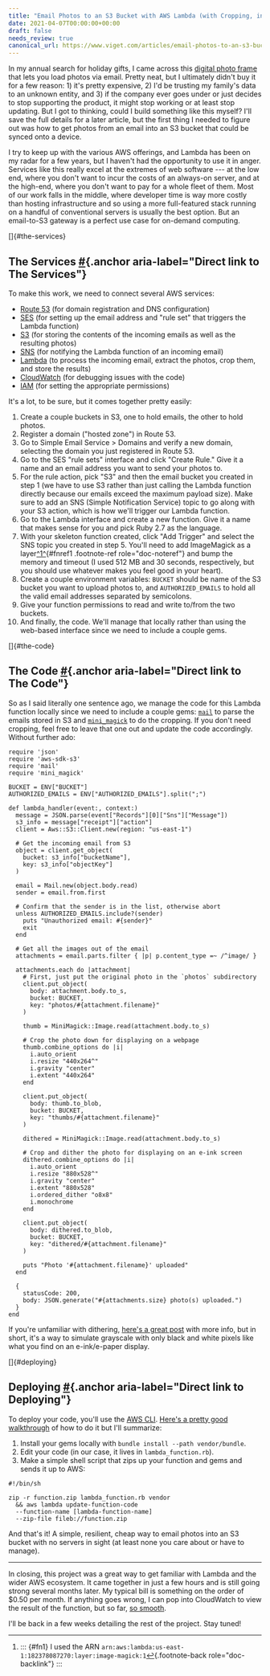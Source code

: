 ```yaml
---
title: "Email Photos to an S3 Bucket with AWS Lambda (with Cropping, in Ruby)"
date: 2021-04-07T00:00:00+00:00
draft: false
needs_review: true
canonical_url: https://www.viget.com/articles/email-photos-to-an-s3-bucket-with-aws-lambda-with-cropping-in-ruby/
---
```


In my annual search for holiday gifts, I came across this [digital photo
frame](https://auraframes.com/digital-frames/color/graphite) that lets
you load photos via email. Pretty neat, but I ultimately didn\'t buy it
for a few reason: 1) it\'s pretty expensive, 2) I\'d be trusting my
family\'s data to an unknown entity, and 3) if the company ever goes
under or just decides to stop supporting the product, it might stop
working or at least stop updating. But I got to thinking, could I build
something like this myself? I\'ll save the full details for a later
article, but the first thing I needed to figure out was how to get
photos from an email into an S3 bucket that could be synced onto a
device.

I try to keep up with the various AWS offerings, and Lambda has been on
my radar for a few years, but I haven\'t had the opportunity to use it
in anger. Services like this really excel at the extremes of web
software --- at the low end, where you don\'t want to incur the costs of
an always-on server, and at the high-end, where you don\'t want to pay
for a whole fleet of them. Most of our work falls in the middle, where
developer time is way more costly than hosting infrastructure and so
using a more full-featured stack running on a handful of conventional
servers is usually the best option. But an email-to-S3 gateway is a
perfect use case for on-demand computing.

[]{#the-services}

## The Services [\#](#the-services "Direct link to The Services"){.anchor aria-label="Direct link to The Services"}

To make this work, we need to connect several AWS services:

-   [Route 53](https://aws.amazon.com/route53/) (for domain registration
    and DNS configuration)
-   [SES](https://aws.amazon.com/ses/) (for setting up the email address
    and \"rule set\" that triggers the Lambda function)
-   [S3](https://aws.amazon.com/s3/) (for storing the contents of the
    incoming emails as well as the resulting photos)
-   [SNS](https://aws.amazon.com/sns/) (for notifying the Lambda
    function of an incoming email)
-   [Lambda](https://aws.amazon.com/lambda) (to process the incoming
    email, extract the photos, crop them, and store the results)
-   [CloudWatch](https://aws.amazon.com/cloudwatch) (for debugging
    issues with the code)
-   [IAM](https://aws.amazon.com/iam) (for setting the appropriate
    permissions)

It\'s a lot, to be sure, but it comes together pretty easily:

1.  Create a couple buckets in S3, one to hold emails, the other to hold
    photos.
2.  Register a domain (\"hosted zone\") in Route 53.
3.  Go to Simple Email Service \> Domains and verify a new domain,
    selecting the domain you just registered in Route 53.
4.  Go to the SES \"rule sets\" interface and click \"Create Rule.\"
    Give it a name and an email address you want to send your photos to.
5.  For the rule action, pick \"S3\" and then the email bucket you
    created in step 1 (we have to use S3 rather than just calling the
    Lambda function directly because our emails exceed the maximum
    payload size). Make sure to add an SNS (Simple Notification Service)
    topic to go along with your S3 action, which is how we\'ll trigger
    our Lambda function.
6.  Go to the Lambda interface and create a new function. Give it a name
    that makes sense for you and pick Ruby 2.7 as the language.
7.  With your skeleton function created, click \"Add Trigger\" and
    select the SNS topic you created in step 5. You\'ll need to add
    ImageMagick as a layer[^1^](#fn1){#fnref1 .footnote-ref
    role="doc-noteref"} and bump the memory and timeout (I used 512 MB
    and 30 seconds, respectively, but you should use whatever makes you
    feel good in your heart).
8.  Create a couple environment variables: `BUCKET` should be name of
    the S3 bucket you want to upload photos to, and `AUTHORIZED_EMAILS`
    to hold all the valid email addresses separated by semicolons.
9.  Give your function permissions to read and write to/from the two
    buckets.
10. And finally, the code. We\'ll manage that locally rather than using
    the web-based interface since we need to include a couple gems.

[]{#the-code}

## The Code [\#](#the-code "Direct link to The Code"){.anchor aria-label="Direct link to The Code"}

So as I said literally one sentence ago, we manage the code for this
Lambda function locally since we need to include a couple gems:
[`mail`](https://github.com/mikel/mail) to parse the emails stored in S3
and [`mini_magick`](https://github.com/minimagick/minimagick) to do the
cropping. If you don\'t need cropping, feel free to leave that one out
and update the code accordingly. Without further ado:

``` {.code-block .line-numbers}
require 'json'
require 'aws-sdk-s3'
require 'mail'
require 'mini_magick'

BUCKET = ENV["BUCKET"]
AUTHORIZED_EMAILS = ENV["AUTHORIZED_EMAILS"].split(";")

def lambda_handler(event:, context:)
  message = JSON.parse(event["Records"][0]["Sns"]["Message"])
  s3_info = message["receipt"]["action"]
  client = Aws::S3::Client.new(region: "us-east-1")

  # Get the incoming email from S3
  object = client.get_object(
    bucket: s3_info["bucketName"],
    key: s3_info["objectKey"]
  )

  email = Mail.new(object.body.read)
  sender = email.from.first

  # Confirm that the sender is in the list, otherwise abort
  unless AUTHORIZED_EMAILS.include?(sender)
    puts "Unauthorized email: #{sender}"
    exit
  end

  # Get all the images out of the email
  attachments = email.parts.filter { |p| p.content_type =~ /^image/ }

  attachments.each do |attachment|
    # First, just put the original photo in the `photos` subdirectory
    client.put_object(
      body: attachment.body.to_s,
      bucket: BUCKET,
      key: "photos/#{attachment.filename}"
    )

    thumb = MiniMagick::Image.read(attachment.body.to_s)

    # Crop the photo down for displaying on a webpage
    thumb.combine_options do |i|
      i.auto_orient
      i.resize "440x264^"
      i.gravity "center"
      i.extent "440x264"
    end

    client.put_object(
      body: thumb.to_blob,
      bucket: BUCKET,
      key: "thumbs/#{attachment.filename}"
    )

    dithered = MiniMagick::Image.read(attachment.body.to_s)

    # Crop and dither the photo for displaying on an e-ink screen
    dithered.combine_options do |i|
      i.auto_orient
      i.resize "880x528^"
      i.gravity "center"
      i.extent "880x528"
      i.ordered_dither "o8x8"
      i.monochrome
    end

    client.put_object(
      body: dithered.to_blob,
      bucket: BUCKET,
      key: "dithered/#{attachment.filename}"
    )

    puts "Photo '#{attachment.filename}' uploaded"
  end

  {
    statusCode: 200,
    body: JSON.generate("#{attachments.size} photo(s) uploaded.")
  }
end
```

If you\'re unfamiliar with dithering, [here\'s a great
post](https://surma.dev/things/ditherpunk/) with more info, but in
short, it\'s a way to simulate grayscale with only black and white
pixels like what you find on an e-ink/e-paper display.

[]{#deploying}

## Deploying [\#](#deploying "Direct link to Deploying"){.anchor aria-label="Direct link to Deploying"}

To deploy your code, you\'ll use the [AWS
CLI](https://aws.amazon.com/cli/). [Here\'s a pretty good
walkthrough](https://docs.aws.amazon.com/lambda/latest/dg/ruby-package.html)
of how to do it but I\'ll summarize:

1.  Install your gems locally with
    `bundle install --path vendor/bundle`.
2.  Edit your code (in our case, it lives in `lambda_function.rb`).
3.  Make a simple shell script that zips up your function and gems and
    sends it up to AWS:

``` {.code-block .line-numbers}
#!/bin/sh

zip -r function.zip lambda_function.rb vendor 
  && aws lambda update-function-code 
  --function-name [lambda-function-name] 
  --zip-file fileb://function.zip
```

And that\'s it! A simple, resilient, cheap way to email photos into an
S3 bucket with no servers in sight (at least none you care about or have
to manage).

------------------------------------------------------------------------

In closing, this project was a great way to get familiar with Lambda and
the wider AWS ecosystem. It came together in just a few hours and is
still going strong several months later. My typical bill is something on
the order of \$0.50 per month. If anything goes wrong, I can pop into
CloudWatch to view the result of the function, but so far, [so
smooth](https://static.viget.com/DP823L7XkAIJ_xK.jpg).

I\'ll be back in a few weeks detailing the rest of the project. Stay
tuned!


------------------------------------------------------------------------

1.  ::: {#fn1}
    I used the ARN
    `arn:aws:lambda:us-east-1:182378087270:layer:image-magick:1`[↩︎](#fnref1){.footnote-back
    role="doc-backlink"}
    :::
